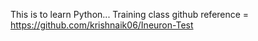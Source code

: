 This is to learn Python...
Training class github reference = https://github.com/krishnaik06/Ineuron-Test
